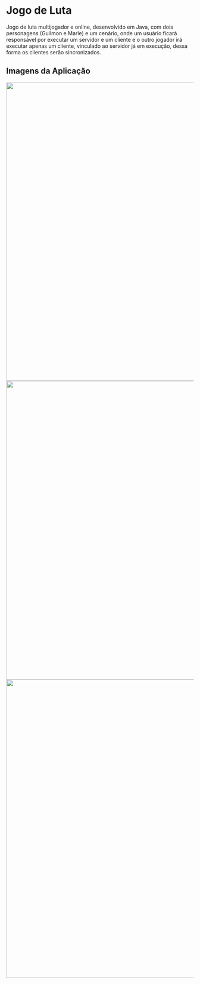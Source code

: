 # Jogo de Luta

Jogo de luta multijogador e online, desenvolvido em Java, com dois personagens (Guilmon e Marle) e um cenário, onde um usuário ficará responsável por executar um servidor e um cliente e o outro jogador irá executar apenas um cliente, vinculado ao servidor já em execução, dessa forma os clientes serão sincronizados.

## Imagens da Aplicação

<p align="middle">
  <img src="https://user-images.githubusercontent.com/38816154/223032385-f0bd17b6-4839-44fa-8668-5eb613964c81.png" width="800">
  <img src="https://user-images.githubusercontent.com/38816154/223032390-661ef689-5108-4bdc-a921-06cc5c233ca6.png" width="800">
  <img src="https://user-images.githubusercontent.com/38816154/223032392-e2592a44-5f81-4b1d-a056-349439e70c75.png" width="800">
</p>
